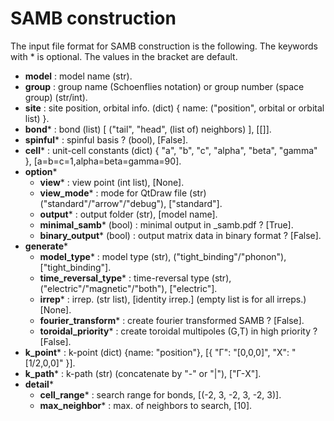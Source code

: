 # SAMB construction

The input file format for SAMB construction is the following. The keywords with * is optional. The values in the bracket are default.

- **model** : model name (str).
- **group** : group name (Schoenflies notation) or group number (space group) (str/int).
- **site** : site position, orbital info. (dict) { name: ("position", orbital or orbital list) }.
- **bond*** : bond (list) [ ("tail", "head", (list of) neighbors) ], [[]].
- **spinful*** : spinful basis ? (bool), [False].
- **cell*** : unit-cell constants (dict) { "a", "b", "c", "alpha", "beta", "gamma" }, [a=b=c=1,alpha=beta=gamma=90].
- **option***
  - **view*** : view point (int list), [None].
  - **view_mode*** : mode for QtDraw file (str) ("standard"/"arrow"/"debug"), ["standard"].
  - **output*** : output folder (str), [model name].
  - **minimal_samb*** (bool) : minimal output in _samb.pdf ? [True].
  - **binary_output*** (bool) : output matrix data in binary format ? [False].
- **generate***
  - **model_type*** : model type (str), ("tight_binding"/"phonon"), ["tight_binding"].
  - **time_reversal_type*** : time-reversal type (str), ("electric"/"magnetic"/"both"), ["electric"].
  - **irrep*** : irrep. (str list), [identity irrep.] (empty list is for all irreps.) [None].
  - **fourier_transform*** : create fourier transformed SAMB ? [False].
  - **toroidal_priority*** : create toroidal multipoles (G,T) in high priority ? [False].
- **k_point*** : k-point (dict) {name: "position"}, [{ "Γ": "[0,0,0]", "X": "[1/2,0,0]" }].
- **k_path*** : k-path (str) (concatenate by "-" or "\|"), ["Γ-X"].
- **detail***
  - **cell_range*** : search range for bonds, [(-2, 3, -2, 3, -2, 3)].
  - **max_neighbor*** : max. of neighbors to search, [10].
